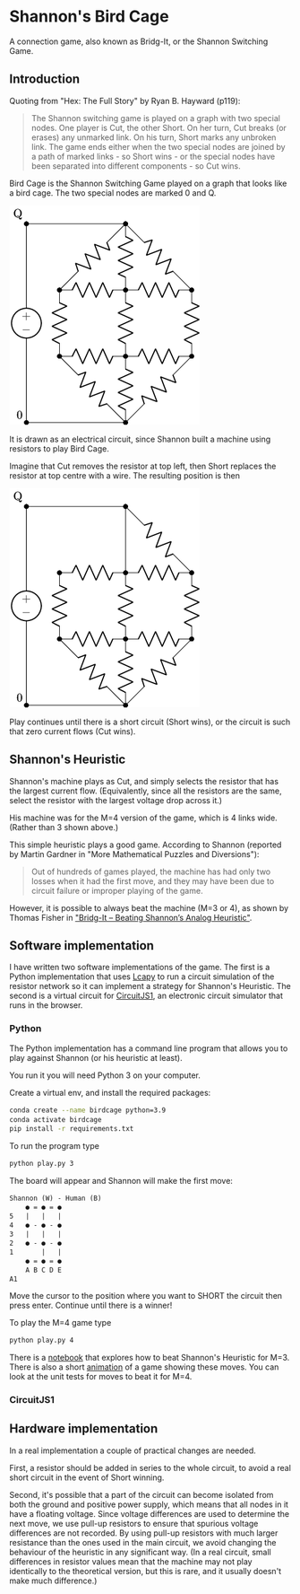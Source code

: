 # Shannon's Bird Cage

A connection game, also known as Bridg-It, or the Shannon Switching Game.

## Introduction

Quoting from "Hex: The Full Story" by Ryan B. Hayward (p119):

> The Shannon switching game is played on a graph with two special nodes. One player is Cut, the other Short. On her turn, Cut breaks (or erases) any unmarked link. On his turn, Short marks any unbroken link. The game ends either when the two special nodes are joined by a path of marked links - so Short wins - or the special nodes have been separated into different components - so Cut wins.

Bird Cage is the Shannon Switching Game played on a graph that looks like a bird cage. The two special nodes are marked 0 and Q.

![Bird Cage circuit start](birdcage_move0.png)

It is drawn as an electrical circuit, since Shannon built a machine using resistors to play Bird Cage.

Imagine that Cut removes the resistor at top left, then Short replaces the resistor at top centre with a wire. The resulting position is then

![Bird Cage circuit move 2](birdcage_move2.png)

Play continues until there is a short circuit (Short wins), or the circuit is such that zero current flows (Cut wins).

## Shannon's Heuristic

Shannon's machine plays as Cut, and simply selects the resistor that has the largest current flow. (Equivalently, since all the resistors are the same, select the resistor with the largest voltage drop across it.)

His machine was for the M=4 version of the game, which is 4 links wide. (Rather than 3 shown above.)

This simple heuristic plays a good game. According to Shannon (reported by Martin Gardner in "More Mathematical Puzzles and Diversions"):

> Out of hundreds of games played, the machine has had only two losses when it had the first move, and they may have been due to circuit failure or improper playing of the game.

However, it is possible to always beat the machine (M=3 or 4), as shown by Thomas Fisher in ["Bridg-It – Beating Shannon’s Analog Heuristic"](https://www.minet.uni-jena.de//math-net/reports/sources/2009/09-07report.pdf).

## Software implementation

I have written two software implementations of the game. The first is a Python implementation that uses [Lcapy](https://lcapy.readthedocs.io/en/latest/) to run a circuit simulation of the resistor network so it can implement a strategy for
Shannon's Heuristic. The second is a virtual circuit for [CircuitJS1](https://github.com/pfalstad/circuitjs1), an electronic circuit simulator that runs in the browser.

### Python

The Python implementation has a command line program that allows you to play against Shannon (or his heuristic at least).

You run it you will need Python 3 on your computer.

Create a virtual env, and install the required packages:

```bash
conda create --name birdcage python=3.9
conda activate birdcage
pip install -r requirements.txt
```

To run the program type

```bash
python play.py 3
```

The board will appear and Shannon will make the first move:

```
Shannon (W) - Human (B)
    ● = ● = ●
5   |   |   |
4   ● - ● - ●
3   |   |   |
2   ● - ● - ●
1       |   |
    ● = ● = ●
    A B C D E
A1
```

Move the cursor to the position where you want to SHORT the circuit then press enter. Continue until there is a winner!

To play the M=4 game type

```bash
python play.py 4
```

There is a [notebook](beating-shannon-m3.ipynb) that explores how to beat Shannon's Heuristic for M=3. There is also a short [animation](https://asciinema.org/a/RpoRHCJVsdKiEexn4JgtQ13sz) of a game showing these moves. You can look at the unit tests for moves to beat it for M=4.

### CircuitJS1

## Hardware implementation

In a real implementation a couple of practical changes are needed.

First, a resistor should be added in series to the whole circuit, to avoid a real short circuit in the event of Short winning.

Second, it's possible that a part of the circuit can become isolated from both the ground and positive power supply, which means that all nodes in it have a floating voltage. Since voltage differences are used to determine the next move, we use pull-up resistors to ensure that spurious voltage differences are not recorded. By using pull-up resistors with much larger resistance than the ones used in the main circuit, we avoid changing the behaviour of the
heuristic in any significant way. (In a real circuit, small differences in resistor values mean that the machine may not play identically to the theoretical version, but this is rare, and it usually doesn't make much difference.)
